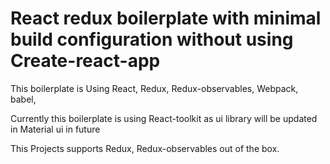 # React redux boilerplate with minimal build configuration without using Create-react-app

This boilerplate is Using React, Redux, Redux-observables, Webpack, babel,

Currently this boilerplate is using React-toolkit as ui library will be updated in Material ui in future 

This Projects supports Redux, Redux-observables out of the box.



